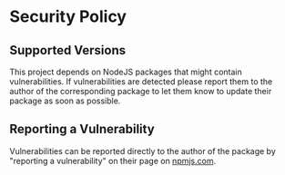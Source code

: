 # Security Policy

## Supported Versions

This project depends on NodeJS packages that might contain vulnerabilities. If vulnerabilities are detected please report them to the author of the corresponding package to let them know to update their package as soon as possible.

## Reporting a Vulnerability

Vulnerabilities can be reported directly to the author of the package by "reporting a vulnerability" on their page on [npmjs.com](https://www.npmjs.com).
